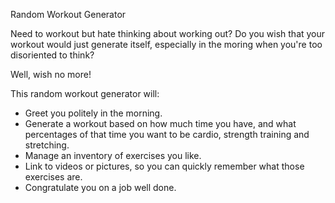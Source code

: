 Random Workout Generator

Need to workout but hate thinking about working out? Do you wish that your workout would just generate itself, especially in the moring when you're too disoriented to think?

Well, wish no more!

This random workout generator will:

* Greet you politely in the morning.
* Generate a workout based on how much time you have, and what percentages of that time you want to be cardio, strength training and stretching. 
* Manage an inventory of exercises you like.
* Link to videos or pictures, so you can quickly remember what those exercises are.
* Congratulate you on a job well done.
